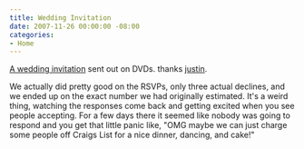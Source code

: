 ```yaml
---
title: Wedding Invitation
date: 2007-11-26 00:00:00 -08:00
categories:
- Home
---
```


<p><a href="http://www.youtube.com/watch?v=haySeFqBu44">A wedding invitation</a> sent out on DVDs. thanks <a href="http://justinsomnia.org/">justin</a>.</p>

<p>We actually did pretty good on the RSVPs, only three actual declines, and we ended up on the exact number we had originally estimated. It's a weird thing, watching the responses come back and getting excited when you see people accepting. For a few days there it seemed like nobody was going to respond and you get that little panic like, "OMG maybe we can just charge some people off Craigs List for a nice dinner, dancing, and cake!"</p>
